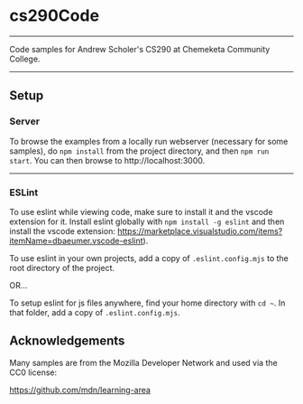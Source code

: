 # cs290Code

---

Code samples for Andrew Scholer's CS290 at Chemeketa Community College.

---

## Setup

### Server

To browse the examples from a locally run webserver (necessary for some samples), do
`npm install` from the project directory, and then `npm run start`. You can then
browse to http://localhost:3000.

---

### ESLint

To use eslint while viewing code, make sure to install it and the vscode
extension for it. Install eslint globally with `npm install -g eslint` and
then install the vscode extension: https://marketplace.visualstudio.com/items?itemName=dbaeumer.vscode-eslint).

To use eslint in your own projects, add a copy of `.eslint.config.mjs` to
the root directory of the project.

OR...

To setup eslint for js files anywhere, find your home
directory with `cd ~`. In that folder, add a copy of `.eslint.config.mjs`.

## Acknowledgements

Many samples are from the Mozilla Developer Network and used via the CC0 license:

https://github.com/mdn/learning-area
